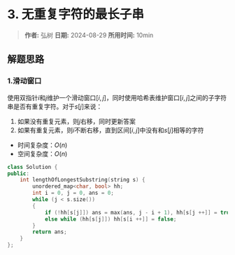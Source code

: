 # 3. 无重复字符的最长子串

> **作者:** 弘树
> **日期:** 2024-08-29
> **所用时间:** 10min

## 解题思路
### 1.滑动窗口

使用双指针$i$和$j$维护一个滑动窗口$[i, j]$，同时使用哈希表维护窗口$[i, j]$之间的子字符串是否有重复字符。对于$s[j]$来说：

1. 如果没有重复元素，则$j$右移，同时更新答案
2. 如果有重复元素，则$i$不断右移，直到区间$[i, j]$中没有和$s[j]$相等的字符

- 时间复杂度：$O(n)$
- 空间复杂度：$O(n)$

```C++
class Solution {
public:
    int lengthOfLongestSubstring(string s) {
        unordered_map<char, bool> hh;
        int i = 0, j = 0, ans = 0;
        while (j < s.size())
        {
            if (!hh[s[j]]) ans = max(ans, j - i + 1), hh[s[j ++]] = true;
            else while (hh[s[j]]) hh[s[i ++]] = false;
        }
        return ans;
    }
};
```